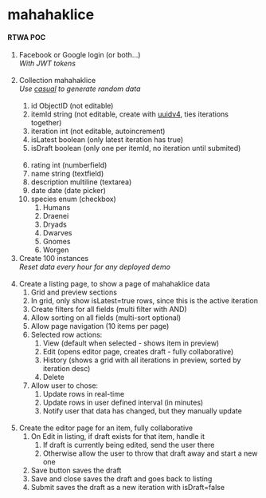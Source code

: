 # mahahaklice

#### RTWA POC

1. Facebook or Google login (or both…)<br/><i>With JWT tokens</i><br/>&nbsp;
1. Collection mahahaklice<br/><i>Use [casual](https://www.npmjs.com/package/casual) to generate random data</i><br/>&nbsp;
    1. id		ObjectID	(not editable)
    1. itemId		string		(not editable, create with [uuidv4](https://github.com/uuidjs/uuid), ties iterations together)
    1. iteration	int		(not editable, autoincrement)
    1. isLatest	boolean	(only latest iteration has true)
    1. isDraft		boolean	(only one per itemId, no iteration until submited)<br/>&nbsp;
    1. rating		int		(numberfield)
    1. name		string		(textfield)
    1. description	multiline	(textarea)
    1. date		date		(date picker)
    1. species	enum 		(checkbox)
        1. Humans
        1. Draenei
        1. Dryads
        1. Dwarves
        1. Gnomes
        1. Worgen
1. Create 100 instances<br/><i>Reset data every hour for any deployed demo</i><br/>&nbsp;
1. Create a listing page, to show a page of mahahaklice data
    1. Grid and preview sections
    1. In grid, only show isLatest=true rows, since this is the active iteration
    1. Create filters for all fields	(multi filter with AND)
    1. Allow sorting on all fields	(multi-sort optional)
    1. Allow page navigation		(10 items per page)
    1. Selected row actions:
        1. View		(default when selected - shows item in preview)
        1. Edit		(opens editor page, creates draft - fully collaborative)
        1. History		(shows a grid with all iterations in preview, sorted by iteration desc)
        1. Delete
    1. Allow user to chose:
        1. Update rows in real-time
        1. Update rows in user defined interval (in minutes)
        1. Notify user that data has changed, but they manually update<br/>&nbsp;
1. Create the editor page for an item, fully collaborative
    1. On Edit in listing, if draft exists for that item, handle it
        1. If draft is currently being edited, send the user there
        1. Otherwise allow the user to throw that draft away and start a new one
    1. Save button saves the draft
    1. Save and close saves the draft and goes back to listing
    1. Submit saves the draft as a new iteration with isDraft=false
